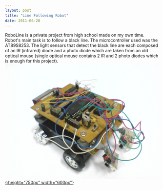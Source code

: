 ```yaml
---
layout: post
title: "Line Following Robot"
date: 2011-06-28
---
```


RoboLine is a private project from high school made on my own time. Robot's main task is to follow a black line. The microcontroller used was the AT89S8253. The light sensors that detect the black line are each composed of an IR (infrared) diode and a photo diode which are taken from an old optical mouse (single optical mouse contains 2 IR and 2 photo diodes which is enough for this project).
[![Alt text](/assets/roboline.gif){:height="750px" width="600px"}](https://www.youtube.com/watch?v=DRe5I-8MIFU)

